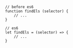 <pre class="code-lg">
  <code class="lang-js">
// before es6
function findEls (selector) {
	// ...
}

// es6
let findEls = (selector) => {
	// ...
}
  </code>
</pre>